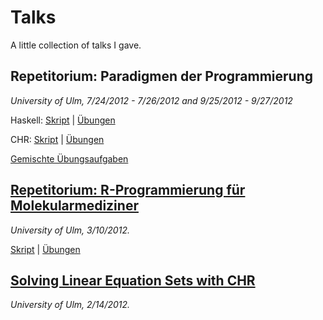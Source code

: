 Talks
=====

A little collection of talks I gave.

## Repetitorium: Paradigmen der Programmierung

*University of Ulm, 7/24/2012 - 7/26/2012 and 9/25/2012 - 9/27/2012*

Haskell: [Skript](http://fnogatz.github.com/talks/pdp-rep-12/haskell) | [Übungen](http://fnogatz.github.com/talks/pdp-rep-12/haskell/exercises.html)

CHR: [Skript](http://fnogatz.github.com/talks/pdp-rep-12/prolog-chr) | [Übungen](http://fnogatz.github.com/talks/pdp-rep-12/prolog-chr/exercises.html)

[Gemischte Übungsaufgaben](http://fnogatz.github.com/talks/pdp-rep-12/exercises)

## [Repetitorium: R-Programmierung für Molekularmediziner](http://fnogatz.github.com/talks/r-bioinformatik)

*University of Ulm, 3/10/2012.*

[Skript](http://fnogatz.github.com/talks/r-bioinformatik) | [Übungen](http://fnogatz.github.com/talks/r-bioinformatik/exercises.html)

## [Solving Linear Equation Sets with CHR](http://fnogatz.github.com/talks/chr-equations)

*University of Ulm, 2/14/2012.*
